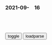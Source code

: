 ### 2021-09-　16

```note
```

<table id="tbc" style="white-space:pre-wrap">
</table>
<button onclick="toggleb()">toggle</button>
<button onclick="loadparse()">loadparse</button>
<br>
<!-- 🌸<br>🍅-　-🍑<hr>🍀 -->
<textarea rows="30" cols="100" style="display: none" id="tar">

妻子和家里的狗惨遭杀害，在调查毫无进展时，鹦鹉指认了凶手_哔哩哔哩_bilibili
https://www.bilibili.com/video/BV1Sg411F7bH

2021/9/16下午3:27:49

次韵柳子玉过陈绝粮二首_百度百科
https://baike.baidu.com/item/%E6%AC%A1%E9%9F%B5%E6%9F%B3%E5%AD%90%E7%8E%89%E8%BF%87%E9%99%88%E7%BB%9D%E7%B2%AE%E4%BA%8C%E9%A6%96

早岁便怀齐物志，微官敢有济时心。

2021/9/16下午2:57:54

梁甫吟（唐代李白诗作）_百度百科
https://baike.baidu.com/item/%E6%A2%81%E7%94%AB%E5%90%9F/6700320#viewPageContent

君不见，朝歌屠叟辞棘津，八十西来钓渭滨。
宁羞白发照清水，逢时吐气思经纶。
广张三千六百钓，风期暗与文王亲。
大贤虎变愚不测，当年颇似寻常人。
君不见，高阳酒徒起草中，长揖山东隆准公。

猰貐磨牙竞人肉，

梁甫吟（汉乐府诗）_百度百科
https://baike.baidu.com/item/%E6%A2%81%E7%94%AB%E5%90%9F/22088

一朝被谗言，二桃杀三士。
谁能为此谋，国相齐晏子。

纯系吹嘘！长沙“坐拥4套房”女检察g已受严批！负债117万余元_腾讯新闻
https://new.qq.com/omn/20210915/20210915A058KU00.html

2021/9/16下午2:04:45

加拿大万锦zg留学生炫富太招摇遭绑架_腾讯新闻
https://new.qq.com/omn/20210115/20210115A04H6G00.html

2021/9/16下午2:03:44

为抗议印度，澳大利亚h人组织了一场豪车抗议游行_搜狐汽车_搜狐网
https://www.sohu.com/a/165597212_394037

2021/9/16下午2:03:57

这才是盛世美颜啊，「我们的未婚夫方队」！
https://baijiahao.baidu.com/s?id=1646174943334944110&wfr=spider&for=pc

2021/9/16下午1:50:02

欧美用户不满“盛世美颜”：iPhone XS自动磨皮让自拍失真
https://baijiahao.baidu.com/s?id=1612928944239065784&wfr=spider&for=pc

2021/9/16下午1:51:59

我，大学助教，开局截胡了校花   【293】掌握财富密码，盛世美颜【跪求全订！自订！】
https://b.faloo.com/vip/947170/296.html

财富密码，盛世美颜

西媒文章：西方用反华虚假宣传粉饰自己
https://mbd.baidu.com/newspage/data/landingsuper?context=%7B%22nid%22%3A%22news_10138564266933622600%22%7D

2021/10/14下午4:08:49

别让滤镜“网红”欺骗了你
https://mbd.baidu.com/newspage/data/landingsuper?context=%7B%22nid%22%3A%22news_9385914631644563626%22%7D

滤镜下的名不副实

视频里的情绪渲染

　aisheng872
全世界有62个镰仓，61个在zg

2021/10/11上午11:07:42

外g网红靠“财富密码”在zg年入百万 - 知乎
https://zhuanlan.zhihu.com/p/140345531

2021/9/16下午1:48:27

穿越者王莽，死于“祥瑞”的“河豚毒”
https://baijiahao.baidu.com/s?id=1710936888302418350&wfr=spider&for=pc

真诚向善的破坏之王

2021/9/16下午1:14:09

马未都：墓中有预言称“五星出东方利zf”，是千年后才出现的词,文化历史,野史秘闻,好看视频
https://haokan.baidu.com/v?pd=wisenatural&vid=15887508790199437348

2021/9/16下午1:09:31

冷战中的“暗战” 美苏的三次“粮食战争”
https://baijiahao.baidu.com/s?id=1693265395784399128&wfr=spider&for=pc

2021/9/16上午11:35:11

90年代那些生猛爱情，再也没人敢拍了-虎嗅网
https://m.huxiu.com/article/449830.html?f=m_collection_article

2021/9/16上午11:33:13

在韩g，王y当场回应！
https://mbd.baidu.com/newspage/data/landingsuper?context=%7B%22nid%22%3A%22news_9898319198201049073%22%7D

完全是一个冷战时期的产物，早已落后于时代。

　angyali1990
都不要有冷战思维，都要相向而行

　洒家J
有些话说的过于含蓄，很多人是听不明白的。

2021/9/16上午11:13:23

20世纪50年代初，苏联与美g冷战，追捕纳粹战犯不再是当务之急了_腾讯新闻
https://new.qq.com/omn/20201108/20201108V060CQ00.html

20世纪50年代初，苏联与美g冷战

2021/9/16上午11:32:05

从文青到一g外长，王y铁面笑怼美g，威严暖萌扬我g威
https://baijiahao.baidu.com/s?id=1703169648047659814&wfr=spider&for=pc

从头到尾就是一场披着法律外衣的zz闹剧，

历史终将证明，谁只是匆匆过客，谁才是真正主人！

1953年，他出生在一个普通的bj家庭，出生在这样的特殊时期，
　对他有着重大而深远的影响。

2021/9/16上午11:18:31

The open access wars: How to free science from academic paywalls - Vox
https://www.vox.com/the-highlight/2019/6/3/18271538/open-access-elsevier-california-sci-hub-academic-paywalls

https://cdn.vox-cdn.com/uploads/chorus_image/image/63939189/Science_paywall.0.gif
https://cdn.vox-cdn.com/thumbor/IR3r4eybUrbH2NeEYgTwsBq_wXc=/0x0:1920x1080/1320x743/filters:focal(908x267:1214x573):gifv():no_upscale()/cdn.vox-cdn.com/uploads/chorus_image/image/63939189/Science_paywall.0.gif

2006年，侵华老兵来zg谢罪，一个学生的质问，让他说不出话
https://mbd.baidu.com/newspage/data/landingsuper?context=%7B%22nid%22%3A%22news_9517704380279555532%22%7D&n_type=0&p_from=1

盐谷保芳碰到的一个学生说的一句话，让他羞愧难当。

“如果是我们伤害了你，再来给你道歉，你会接受吗？”就是这一句话，让盐谷保芳再也说不出话来，他沉默的将自己的头低了下去。

j艳美
绝不接受，他们代表不了日本zf，对于那些真心忏悔的个人侵略者，我们可以理解他们是真心的。只要日本zf不道歉永远不接受！

s草
既然道歉没有用，那又何必道歉？

2021/9/16上午11:10:21

江西女子流浪东莞，戴8条手链5个戒指，网友：肚子很大可能怀孕了
https://mbd.baidu.com/newspage/data/landingsuper?context=%7B%22nid%22%3A%22news_9218567480039158154%22%7D

2021/9/16上午10:59:42

東京Lily
https://i2.hdslb.com/bfs/archive/b707a2711fb6a4f83e5415cc607600bf6b9732e3.jpg
https://static7.porn-images-xxx.com/upload/20200530/824/842907/p=700/6.jpg

</textarea> <!-- 🍀<br>🍑-　-🍅<hr>🌸 -->

```tip
```

<script src="https://cdn.jsdelivr.net/npm/jquery@3.5.1/dist/jquery.min.js"></script>

<link rel="stylesheet" href="https://cdn.jsdelivr.net/gh/fancyapps/fancybox@3.5.7/dist/jquery.fancybox.min.css" />
<script src="https://cdn.jsdelivr.net/gh/fancyapps/fancybox@3.5.7/dist/jquery.fancybox.min.js"></script>

<script type="text/javascript">

var __urlRegex = /(\b(https?|ftp|file):\/\/[-A-Z0-9+&@#\/%?=~_|!:,.;]*[-A-Z0-9+&@#\/%=~_|])/ig;
var __imgRegex = /\.(?:jpe?g|gif|png)$/i;

loadparse();

function parseURL($string){

    var exp = __urlRegex;
    return $string.replace(exp,function(match){
            __imgRegex.lastIndex=0;
            if(__imgRegex.test(match)){
                return '<a data-fancybox="gallery" href="' + match.replace("/p=700", "")
                 + '"><img src="' + match.replace("/p=700", "/p=160x200")+'" width="64"></a>';
            }
            else{
                return '<a href="' + match + '" target="_blank">' + match + '</a>';
            }
        }
    );
}

function loadparse() {
  tbc.innerHTML = parseURL(tar.value);
}

function toggleb() {
  var x = document.getElementById("tar");
  if (x.style.display === "none") {
    x.style.display = "";
  } else {
    x.style.display = "none";
  }
}

</script>

